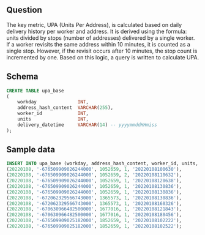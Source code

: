 ## Question
The key metric, UPA (Units Per Address), is calculated based on daily delivery history per worker and address. It is derived using the formula: units divided by stops (number of addresses) delivered by a single worker. If a worker revisits the same address within 10 minutes, it is counted as a single stop. However, if the revisit occurs after 10 minutes, the stop count is incremented by one. Based on this logic, a query is written to calculate UPA.


## Schema
```sql
CREATE TABLE upa_base
(
    workday               INT,
    address_hash_content  VARCHAR(255),
    worker_id             INT,
    units                 INT,
    delivery_datetime     VARCHAR(14) -- yyyymmddHHmiss
);
```


## Sample data
```sql
INSERT INTO upa_base (workday, address_hash_content, worker_id, units, delivery_datetime) VALUES
(20220108, '-676509909026244000', 1052659, 1, '20220108100630'),
(20220108, '-676509909026244000', 1052659, 2, '20220108110632'),
(20220108, '-676509909026244000', 1052659, 1, '20220108120638'),
(20220108, '-676509909026244000', 1052659, 1, '20220108130836'),
(20220108, '-676509909026244000', 1052659, 1, '20220108130836'),
(20220108, '-672062329566743000', 1365573, 1, '20220108130836'),
(20220108, '-672062329566743000', 1365573, 1, '20220108160326'),
(20220108, '-670630966482500000', 1677016, 1, '20220108121843'),
(20220108, '-670630966482500000', 1677016, 1, '20220108180456'),
(20220108, '-676509909025182000', 1852659, 1, '20220108102222'),
(20220108, '-676509909025182000', 1852659, 1, '20220108102522');
```
